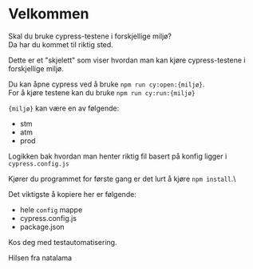 # Velkommen 

Skal du bruke cypress-testene i forskjellige miljø? \
Da har du kommet til riktig sted.

Dette er et "skjelett" som viser hvordan man kan kjøre cypress-testene i forskjellige miljø. 

Du kan åpne cypress ved å bruke `npm run cy:open:{miljø}`. \
For å kjøre testene kan du bruke `npm run cy:run:{miljø}`

`{miljø}` kan være en av følgende: 
- stm
- atm
- prod

Logikken bak hvordan man henter riktig fil basert på konfig ligger i `cypress.config.js`

Kjører du programmet for første gang er det lurt å kjøre `npm install`.\

Det viktigste å kopiere her er følgende: 
- hele `config` mappe
- cypress.config.js
- package.json

Kos deg med testautomatisering.

Hilsen fra natalama
